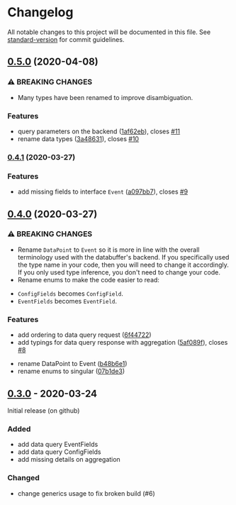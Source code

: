 # Changelog

All notable changes to this project will be documented in this file. See [standard-version](https://github.com/conventional-changelog/standard-version) for commit guidelines.

## [0.5.0](https://github.com/paulscherrerinstitute/databuffer-query-js/compare/v0.4.1...v0.5.0) (2020-04-08)

### ⚠ BREAKING CHANGES

- Many types have been renamed to improve disambiguation.

### Features

- query parameters on the backend ([1af62eb](https://github.com/paulscherrerinstitute/databuffer-query-js/commit/1af62ebae77ca29c8cd82e25f561d43ab52650f9)), closes [#11](https://github.com/paulscherrerinstitute/databuffer-query-js/issues/11)
- rename data types ([3a48631](https://github.com/paulscherrerinstitute/databuffer-query-js/commit/3a48631decdb016220ad822d082998ad2d85ae69)), closes [#10](https://github.com/paulscherrerinstitute/databuffer-query-js/issues/10)

### [0.4.1](https://github.com/paulscherrerinstitute/databuffer-query-js/compare/v0.4.0...v0.4.1) (2020-03-27)

### Features

- add missing fields to interface `Event` ([a097bb7](https://github.com/paulscherrerinstitute/databuffer-query-js/commit/a097bb7ff9e4b53190a2028e2620c2e4cf1ec5a7)), closes [#9](https://github.com/paulscherrerinstitute/databuffer-query-js/issues/9)

## [0.4.0](https://github.com/paulscherrerinstitute/databuffer-query-js/compare/v0.3.0...v0.4.0) (2020-03-27)

### ⚠ BREAKING CHANGES

- Rename `DataPoint` to `Event` so it is more in line
  with the overall terminology used with the databuffer's backend.
  If you specifically used the type name in your code, then you will need
  to change it accordingly. If you only used type inference, you don't
  need to change your code.
- Rename enums to make the code easier to read:

* `ConfigFields` becomes `ConfigField`.
* `EventFields` becomes `EventField`.

### Features

- add ordering to data query request ([6f44722](https://github.com/paulscherrerinstitute/databuffer-query-js/commit/6f44722a68a8d1ddd25f3708417db74a0186e021))
- add typings for data query response with aggregation ([5af089f](https://github.com/paulscherrerinstitute/databuffer-query-js/commit/5af089fe3496393a82bb79b913b1fc2301b61a65)), closes [#8](https://github.com/paulscherrerinstitute/databuffer-query-js/issues/8)

* rename DataPoint to Event ([b48b6e1](https://github.com/paulscherrerinstitute/databuffer-query-js/commit/b48b6e1cd85552249920c65761ebc7687420206a))
* rename enums to singular ([07b1de3](https://github.com/paulscherrerinstitute/databuffer-query-js/commit/07b1de3ea42e4dc01820d00b5401b3c4f05af9ab))

## [0.3.0] - 2020-03-24

Initial release (on github)

### Added

- add data query EventFields
- add data query ConfigFields
- add missing details on aggregation

### Changed

- change generics usage to fix broken build (#6)

[unreleased]: https://github.com/paulscherrerinstitute/databuffer-query-js/compare/v0.3.0...HEAD
[0.3.0]: https://github.com/paulscherrerinstitute/databuffer-query-js/compare/a3098f3b37d19c347a5ca98efbc46a7f61d179bd...v0.3.0
